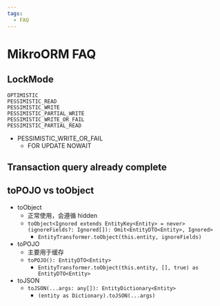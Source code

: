 ```yaml
---
tags:
  - FAQ
---
```


# MikroORM FAQ

## LockMode

```
OPTIMISTIC
PESSIMISTIC_READ
PESSIMISTIC_WRITE
PESSIMISTIC_PARTIAL_WRITE
PESSIMISTIC_WRITE_OR_FAIL
PESSIMISTIC_PARTIAL_READ
```

- PESSIMISTIC_WRITE_OR_FAIL
  - FOR UPDATE NOWAIT

## Transaction query already complete

## toPOJO vs toObject

- toObject
  - 正常使用，会遵循 hidden
  - `toObject<Ignored extends EntityKey<Entity> = never>(ignoreFields?: Ignored[]): Omit<EntityDTO<Entity>, Ignored>`
    - `EntityTransformer.toObject(this.entity, ignoreFields)`
- toPOJO
  - 主要用于缓存
  - `toPOJO(): EntityDTO<Entity>`
    - `EntityTransformer.toObject(this.entity, [], true) as EntityDTO<Entity>`
- toJSON
  - `toJSON(...args: any[]): EntityDictionary<Entity>`
    - `(entity as Dictionary).toJSON(...args)`
